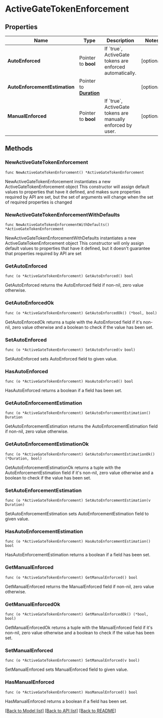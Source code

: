 # ActiveGateTokenEnforcement

## Properties

Name | Type | Description | Notes
------------ | ------------- | ------------- | -------------
**AutoEnforced** | Pointer to **bool** | If &#x60;true&#x60;, ActiveGate tokens are enforced automatically. | [optional] 
**AutoEnforcementEstimation** | Pointer to [**Duration**](Duration.md) |  | [optional] 
**ManualEnforced** | Pointer to **bool** | If &#x60;true&#x60;, ActiveGate tokens are manually enforced by user. | [optional] 

## Methods

### NewActiveGateTokenEnforcement

`func NewActiveGateTokenEnforcement() *ActiveGateTokenEnforcement`

NewActiveGateTokenEnforcement instantiates a new ActiveGateTokenEnforcement object
This constructor will assign default values to properties that have it defined,
and makes sure properties required by API are set, but the set of arguments
will change when the set of required properties is changed

### NewActiveGateTokenEnforcementWithDefaults

`func NewActiveGateTokenEnforcementWithDefaults() *ActiveGateTokenEnforcement`

NewActiveGateTokenEnforcementWithDefaults instantiates a new ActiveGateTokenEnforcement object
This constructor will only assign default values to properties that have it defined,
but it doesn't guarantee that properties required by API are set

### GetAutoEnforced

`func (o *ActiveGateTokenEnforcement) GetAutoEnforced() bool`

GetAutoEnforced returns the AutoEnforced field if non-nil, zero value otherwise.

### GetAutoEnforcedOk

`func (o *ActiveGateTokenEnforcement) GetAutoEnforcedOk() (*bool, bool)`

GetAutoEnforcedOk returns a tuple with the AutoEnforced field if it's non-nil, zero value otherwise
and a boolean to check if the value has been set.

### SetAutoEnforced

`func (o *ActiveGateTokenEnforcement) SetAutoEnforced(v bool)`

SetAutoEnforced sets AutoEnforced field to given value.

### HasAutoEnforced

`func (o *ActiveGateTokenEnforcement) HasAutoEnforced() bool`

HasAutoEnforced returns a boolean if a field has been set.

### GetAutoEnforcementEstimation

`func (o *ActiveGateTokenEnforcement) GetAutoEnforcementEstimation() Duration`

GetAutoEnforcementEstimation returns the AutoEnforcementEstimation field if non-nil, zero value otherwise.

### GetAutoEnforcementEstimationOk

`func (o *ActiveGateTokenEnforcement) GetAutoEnforcementEstimationOk() (*Duration, bool)`

GetAutoEnforcementEstimationOk returns a tuple with the AutoEnforcementEstimation field if it's non-nil, zero value otherwise
and a boolean to check if the value has been set.

### SetAutoEnforcementEstimation

`func (o *ActiveGateTokenEnforcement) SetAutoEnforcementEstimation(v Duration)`

SetAutoEnforcementEstimation sets AutoEnforcementEstimation field to given value.

### HasAutoEnforcementEstimation

`func (o *ActiveGateTokenEnforcement) HasAutoEnforcementEstimation() bool`

HasAutoEnforcementEstimation returns a boolean if a field has been set.

### GetManualEnforced

`func (o *ActiveGateTokenEnforcement) GetManualEnforced() bool`

GetManualEnforced returns the ManualEnforced field if non-nil, zero value otherwise.

### GetManualEnforcedOk

`func (o *ActiveGateTokenEnforcement) GetManualEnforcedOk() (*bool, bool)`

GetManualEnforcedOk returns a tuple with the ManualEnforced field if it's non-nil, zero value otherwise
and a boolean to check if the value has been set.

### SetManualEnforced

`func (o *ActiveGateTokenEnforcement) SetManualEnforced(v bool)`

SetManualEnforced sets ManualEnforced field to given value.

### HasManualEnforced

`func (o *ActiveGateTokenEnforcement) HasManualEnforced() bool`

HasManualEnforced returns a boolean if a field has been set.


[[Back to Model list]](../README.md#documentation-for-models) [[Back to API list]](../README.md#documentation-for-api-endpoints) [[Back to README]](../README.md)


